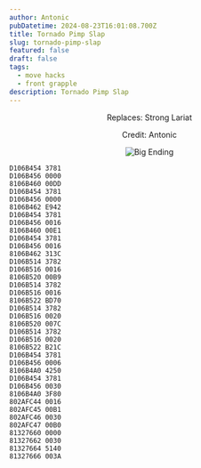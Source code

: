 ```yaml
---
author: Antonic
pubDatetime: 2024-08-23T16:01:08.700Z
title: Tornado Pimp Slap
slug: tornado-pimp-slap
featured: false
draft: false
tags:
  - move hacks
  - front grapple
description: Tornado Pimp Slap
---
```

<center>
Replaces: Strong Lariat <p>
Credit: Antonic

![Big Ending](/assets/images/gifs/tornado-pimp-slap.gif)
</center>

```text
D106B454 3781
D106B456 0000
8106B460 00DD
D106B454 3781
D106B456 0000
8106B462 E942
D106B454 3781
D106B456 0016
8106B460 00E1
D106B454 3781
D106B456 0016
8106B462 313C
D106B514 3782
D106B516 0016
8106B520 00B9
D106B514 3782
D106B516 0016
8106B522 BD70
D106B514 3782
D106B516 0020
8106B520 007C
D106B514 3782
D106B516 0020
8106B522 B21C
D106B454 3781
D106B456 0006
8106B4A0 4250
D106B454 3781
D106B456 0030
8106B4A0 3F80
802AFC44 0016
802AFC45 00B1
802AFC46 0030
802AFC47 00B0
81327660 0000
81327662 0030
81327664 5140
81327666 003A
```
